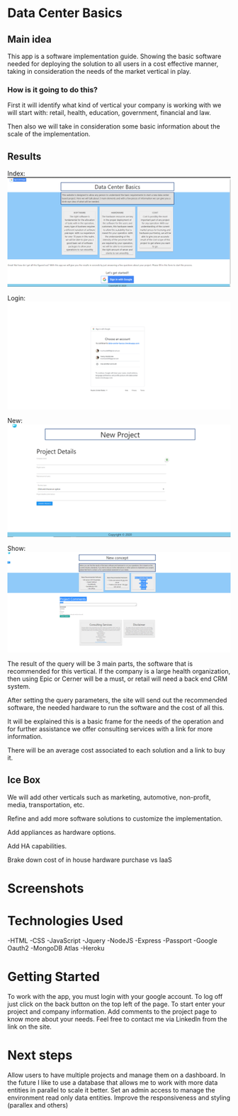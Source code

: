
# Data Center Basics

## Main idea

This app is a software implementation guide. Showing the basic software needed for deploying the solution to all users in a cost effective manner, taking in consideration the needs of the market vertical in play.

### How is it going to do this?

First it will identify what kind of vertical your company is working with we will start with: retail, health, education, government, financial and law. 

Then also we will take in consideration some basic information about the scale of the implementation.

## Results

Index:
![](RMimages/first.png)

Login:
![](RMimages/login.png)

New:
![](RMimages/new.png)

Show:
![](RMimages/show.png)


The result of the query will be 3 main parts, the software that is recommended for this vertical. If the company is a large health organization, then using Epic or Cerner will be a must, or retail will need a back end CRM system. 

After setting the query parameters, the site will send out the recommended software, the needed hardware to run the software and the cost of all this.

It will be explained this is a basic frame for the needs of the operation and for further assistance we offer consulting services with a link for more information.

There will be an average cost associated to each  solution and a link to buy it.

## Ice Box

We will add other verticals such as marketing,  automotive, non-profit, media, transportation, etc. 

Refine and add more software solutions to customize the implementation.

Add appliances as hardware options.

Add HA capabilities.

Brake down cost of in house hardware purchase vs IaaS


# Screenshots



# Technologies Used
-HTML
-CSS
-JavaScript
-Jquery
-NodeJS
-Express
-Passport
-Google Oauth2
-MongoDB Atlas
-Heroku

# Getting Started

To work with the app, you must login with your google account. To log off just click on the back button on the top left of the page.
To start enter your project and company information.
Add comments to the project page to know more about your needs.
Feel free to contact me via LinkedIn from the link on the site.

# Next steps

Allow users to have multiple projects and manage them on a dashboard.
In the future I like to use a database that allows me to work with more data entities in parallel to scale it better.
Set an admin access to manage the environment read only data entities.
Improve the responsiveness and styling (parallex and others)



